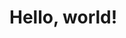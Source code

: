 <!DOCTYPE html>
<html>
<head>
    <title>My First Webpage</title>
</head>
<body>
    <h1>Hello, world!</h1>
</body>
</html>